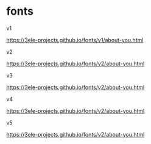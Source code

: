 # fonts

v1

https://3ele-projects.github.io/fonts/v1/about-you.html

v2

https://3ele-projects.github.io/fonts/v2/about-you.html


v3

https://3ele-projects.github.io/fonts/v2/about-you.html


v4

https://3ele-projects.github.io/fonts/v2/about-you.html


v5

https://3ele-projects.github.io/fonts/v2/about-you.html
